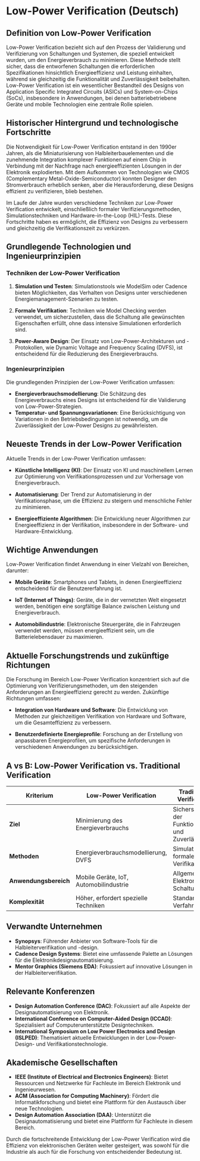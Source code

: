 # Low-Power Verification (Deutsch)

## Definition von Low-Power Verification

Low-Power Verification bezieht sich auf den Prozess der Validierung und Verifizierung von Schaltungen und Systemen, die speziell entwickelt wurden, um den Energieverbrauch zu minimieren. Diese Methode stellt sicher, dass die entworfenen Schaltungen die erforderlichen Spezifikationen hinsichtlich Energieeffizienz und Leistung einhalten, während sie gleichzeitig die Funktionalität und Zuverlässigkeit beibehalten. Low-Power Verification ist ein wesentlicher Bestandteil des Designs von Application Specific Integrated Circuits (ASICs) und System-on-Chips (SoCs), insbesondere in Anwendungen, bei denen batteriebetriebene Geräte und mobile Technologien eine zentrale Rolle spielen.

## Historischer Hintergrund und technologische Fortschritte

Die Notwendigkeit für Low-Power Verification entstand in den 1990er Jahren, als die Miniaturisierung von Halbleiterbauelementen und die zunehmende Integration komplexer Funktionen auf einem Chip in Verbindung mit der Nachfrage nach energieeffizienten Lösungen in der Elektronik explodierten. Mit dem Aufkommen von Technologien wie CMOS (Complementary Metal-Oxide-Semiconductor) konnten Designer den Stromverbrauch erheblich senken, aber die Herausforderung, diese Designs effizient zu verifizieren, blieb bestehen.

Im Laufe der Jahre wurden verschiedene Techniken zur Low-Power Verification entwickelt, einschließlich formaler Verifizierungsmethoden, Simulationstechniken und Hardware-in-the-Loop (HIL)-Tests. Diese Fortschritte haben es ermöglicht, die Effizienz von Designs zu verbessern und gleichzeitig die Verifikationszeit zu verkürzen.

## Grundlegende Technologien und Ingenieurprinzipien

### Techniken der Low-Power Verification

1. **Simulation und Testen**: Simulationstools wie ModelSim oder Cadence bieten Möglichkeiten, das Verhalten von Designs unter verschiedenen Energiemanagement-Szenarien zu testen.
  
2. **Formale Verifikation**: Techniken wie Model Checking werden verwendet, um sicherzustellen, dass die Schaltung alle gewünschten Eigenschaften erfüllt, ohne dass intensive Simulationen erforderlich sind.

3. **Power-Aware Design**: Der Einsatz von Low-Power-Architekturen und -Protokollen, wie Dynamic Voltage and Frequency Scaling (DVFS), ist entscheidend für die Reduzierung des Energieverbrauchs.

### Ingenieurprinzipien

Die grundlegenden Prinzipien der Low-Power Verification umfassen:

- **Energieverbrauchsmodellierung**: Die Schätzung des Energieverbrauchs eines Designs ist entscheidend für die Validierung von Low-Power-Strategien.
- **Temperatur- und Spannungsvariationen**: Eine Berücksichtigung von Variationen in den Betriebsbedingungen ist notwendig, um die Zuverlässigkeit der Low-Power Designs zu gewährleisten.

## Neueste Trends in der Low-Power Verification

Aktuelle Trends in der Low-Power Verification umfassen:

- **Künstliche Intelligenz (KI)**: Der Einsatz von KI und maschinellem Lernen zur Optimierung von Verifikationsprozessen und zur Vorhersage von Energieverbrauch.
  
- **Automatisierung**: Der Trend zur Automatisierung in der Verifikationsphase, um die Effizienz zu steigern und menschliche Fehler zu minimieren.

- **Energieeffiziente Algorithmen**: Die Entwicklung neuer Algorithmen zur Energieeffizienz in der Verifikation, insbesondere in der Software- und Hardware-Entwicklung.

## Wichtige Anwendungen

Low-Power Verification findet Anwendung in einer Vielzahl von Bereichen, darunter:

- **Mobile Geräte**: Smartphones und Tablets, in denen Energieeffizienz entscheidend für die Benutzererfahrung ist.
  
- **IoT (Internet of Things)**: Geräte, die in der vernetzten Welt eingesetzt werden, benötigen eine sorgfältige Balance zwischen Leistung und Energieverbrauch.

- **Automobilindustrie**: Elektronische Steuergeräte, die in Fahrzeugen verwendet werden, müssen energieeffizient sein, um die Batterielebensdauer zu maximieren.

## Aktuelle Forschungstrends und zukünftige Richtungen

Die Forschung im Bereich Low-Power Verification konzentriert sich auf die Optimierung von Verifizierungsmethoden, um den steigenden Anforderungen an Energieeffizienz gerecht zu werden. Zukünftige Richtungen umfassen:

- **Integration von Hardware und Software**: Die Entwicklung von Methoden zur gleichzeitigen Verifikation von Hardware und Software, um die Gesamteffizienz zu verbessern.
  
- **Benutzerdefinierte Energieprofile**: Forschung an der Erstellung von anpassbaren Energieprofilen, um spezifische Anforderungen in verschiedenen Anwendungen zu berücksichtigen.

## A vs B: Low-Power Verification vs. Traditional Verification

| Kriterium                   | Low-Power Verification                             | Traditional Verification                           |
|-----------------------------|---------------------------------------------------|---------------------------------------------------|
| **Ziel**                    | Minimierung des Energieverbrauchs                  | Sicherstellung der Funktionalität und Zuverlässigkeit |
| **Methoden**                | Energieverbrauchsmodellierung, DVFS                | Simulation, formale Verifikation                   |
| **Anwendungsbereich**       | Mobile Geräte, IoT, Automobilindustrie             | Allgemeine Elektronik, alle Schaltungen            |
| **Komplexität**             | Höher, erfordert spezielle Techniken               | Standardisierte Verfahren                           |

## Verwandte Unternehmen

- **Synopsys**: Führender Anbieter von Software-Tools für die Halbleiterverifikation und -design.
- **Cadence Design Systems**: Bietet eine umfassende Palette an Lösungen für die Elektronikdesignautomatisierung.
- **Mentor Graphics (Siemens EDA)**: Fokussiert auf innovative Lösungen in der Halbleiterverifikation.

## Relevante Konferenzen

- **Design Automation Conference (DAC)**: Fokussiert auf alle Aspekte der Designautomatisierung von Elektronik.
- **International Conference on Computer-Aided Design (ICCAD)**: Spezialisiert auf Computerunterstützte Designtechniken.
- **International Symposium on Low Power Electronics and Design (ISLPED)**: Thematisiert aktuelle Entwicklungen in der Low-Power-Design- und Verifikationstechnologie.

## Akademische Gesellschaften

- **IEEE (Institute of Electrical and Electronics Engineers)**: Bietet Ressourcen und Netzwerke für Fachleute im Bereich Elektronik und Ingenieurwesen.
- **ACM (Association for Computing Machinery)**: Fördert die Informatikforschung und bietet eine Plattform für den Austausch über neue Technologien.
- **Design Automation Association (DAA)**: Unterstützt die Designautomatisierung und bietet eine Plattform für Fachleute in diesem Bereich. 

Durch die fortschreitende Entwicklung der Low-Power Verification wird die Effizienz von elektronischen Geräten weiter gesteigert, was sowohl für die Industrie als auch für die Forschung von entscheidender Bedeutung ist.